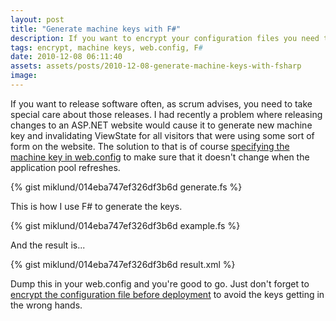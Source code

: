 ```yaml
---
layout: post
title: "Generate machine keys with F#"
description: If you want to encrypt your configuration files you need to generate machine keys. Here's how you can do it with a few lines of F# code.
tags: encrypt, machine keys, web.config, F#
date: 2010-12-08 06:11:40
assets: assets/posts/2010-12-08-generate-machine-keys-with-fsharp
image: 
---
```


If you want to release software often, as scrum advises, you need to take special care about those releases. I had recently a problem where releasing changes to an ASP.NET website would cause it to generate new machine key and invalidating ViewState for all visitors that were using some sort of form on the website.  The solution to that is of course [specifying the machine key in web.config](http://http://msdn.microsoft.com/en-us/library/ff649308.aspx) to make sure that it doesn't change when the application pool refreshes.</p>

{% gist miklund/014eba747ef326df3b6d generate.fs %}

This is how I use F# to generate the keys.

{% gist miklund/014eba747ef326df3b6d example.fs %}

And the result is...

{% gist miklund/014eba747ef326df3b6d result.xml %}

Dump this in your web.config and you're good to go. Just don't forget to [encrypt the configuration file before deployment](/2010/05/19/encrypt-your-web-config-with-msbuild.html) to avoid the keys getting in the wrong hands.
